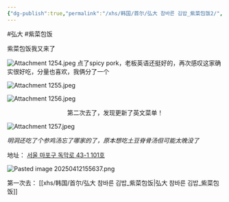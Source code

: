 ```yaml
---
{"dg-publish":true,"permalink":"/xhs/韩国/首尔/弘大 참바른 김밥_紫菜包饭2/","tags":["rednote","首尔"],"created":"2024-11-09","updated":"2025-04-13T21:25:48.523+08:00"}
---
```


#弘大 #紫菜包饭

紫菜包饭我又来了

![Attachment 1254.jpeg](/img/user/xhs/%E9%9F%A9%E5%9B%BD/%E9%A6%96%E5%B0%94/photo-%E9%A6%96%E5%B0%94/Attachment%201254.jpeg)
点了spicy pork，老板英语还挺好的，再次感叹这家确实很好吃，分量也喜欢，我俩分了一个

![Attachment 1255.jpeg](/img/user/xhs/%E9%9F%A9%E5%9B%BD/%E9%A6%96%E5%B0%94/photo-%E9%A6%96%E5%B0%94/Attachment%201255.jpeg)


![Attachment 1256.jpeg](/img/user/xhs/%E9%9F%A9%E5%9B%BD/%E9%A6%96%E5%B0%94/photo-%E9%A6%96%E5%B0%94/Attachment%201256.jpeg)
<center>第二次去了，发现更新了英文菜单！</center>

![Attachment 1257.jpeg](/img/user/xhs/%E9%9F%A9%E5%9B%BD/%E9%A6%96%E5%B0%94/photo-%E9%A6%96%E5%B0%94/Attachment%201257.jpeg)

*明洞还吃了个参鸡汤忘了哪家的了，原本想吃土豆脊骨汤但可能太晚没了*


地址：
[서울 마포구 독막로 43-1 101호](https://pcmap.place.naver.com/restaurant/1027321167/home?entry=bmp&from=map&fromPanelNum=2&timestamp=202504121555&locale=ko&svcName=map_pcv5&searchText=%20%EC%B0%B8%EB%B0%94%EB%A5%B8%20%EA%B9%80%EB%B0%A5#)

![Pasted image 20250412155637.png](/img/user/xhs/%E9%9F%A9%E5%9B%BD/%E9%A6%96%E5%B0%94/photo-%E9%A6%96%E5%B0%94/Pasted%20image%2020250412155637.png)

第一次去：
[[xhs/韩国/首尔/弘大 참바른 김밥_紫菜包饭\|弘大 참바른 김밥_紫菜包饭]]